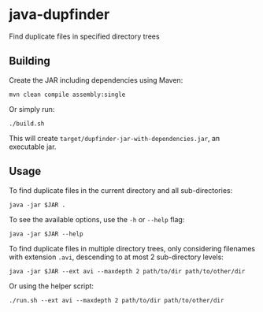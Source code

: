 # java-dupfinder

Find duplicate files in specified directory trees

Building
--------

Create the JAR including dependencies using Maven:

    mvn clean compile assembly:single

Or simply run:

    ./build.sh

This will create `target/dupfinder-jar-with-dependencies.jar`,
an executable jar.

Usage
-----

To find duplicate files in the current directory and all sub-directories:

    java -jar $JAR .

To see the available options, use the `-h` or `--help` flag:

    java -jar $JAR --help

To find duplicate files in multiple directory trees,
only considering filenames with extension `.avi`,
descending to at most 2 sub-directory levels:

    java -jar $JAR --ext avi --maxdepth 2 path/to/dir path/to/other/dir

Or using the helper script:

    ./run.sh --ext avi --maxdepth 2 path/to/dir path/to/other/dir

